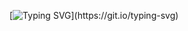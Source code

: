 [![Typing SVG](https://readme-typing-svg.demolab.com?font=Press+Start+2P&size=10&duration=500&pause=500&color=c9d1d9&background=&vCenter=true&multiline=true&width=700&height=400&lines=Hi+there!;I'm+a+self-taught+programmer+with+5%2B+years+of+coding+experience.;;My+tool+stack+is%3A;-+Scala%2C+SBT;-+Java%2C+Maven;-+Python+(automation+scripts);-+SQL%2C+PostgreSQL%2C+Liquibase;-+Git%2C+Nginx%2C+Docker%2C+Linux+(arch+btw);etc.;;About+me%3A;1.+Perseverance;2.+Desire+to+develop;3.+Striving+to+be+better;4.+Sociability;5.+Wild+curiosity+about+everything+I+don't+know+yet;;My+goals%3A;1.+Become+an+advanced+java%2Fscala+developer;2.+Create+something+new+and+cool;3.+Meet+interesting+people;4.+Make+the+world+a+better+place;5.+Keep+doing+what+i+like+until+my+heart+stops;;Be+happy+\:3;x;x;x;)](https://git.io/typing-svg)
